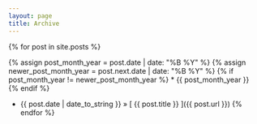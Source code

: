 ```yaml
---
layout: page
title: Archive
---
```



{% for post in site.posts %}

  {% assign post_month_year = post.date | date: "%B %Y" %}
  {% assign newer_post_month_year = post.next.date | date: "%B %Y" %}
  {% if post_month_year != newer_post_month_year %}
    *     {{ post_month_year }}     
  {% endif %}
  
  * {{ post.date | date_to_string }} &raquo; [ {{ post.title }} ]({{ post.url }})
{% endfor %}
